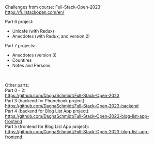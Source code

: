 Challenges from course: Full-Stack-Open-2023 </br>
https://fullstackopen.com/en/  </br>

Part 6 project:
- Unicafe (with Redux)
- Anecdotes (with Redux, and version 2)

Part 7 projects:
- Anecdotes (version 3)
- Countires
- Notes and Persons


</br></br>
Other parts:</br>
Part 0 - 2:</br>
https://github.com/DagnaSchmidt/Full-Stack-Open-2023</br>
Part 3 (backend for Phonebook project):</br>
https://github.com/DagnaSchmidt/Full-Stack-Open-2023-backend</br>
Part 4 (backend for Blog List App project):</br>
https://github.com/DagnaSchmidt/Full-Stack-Open-2023-blog-list-app-frontend</br>
Part 5 (frontend for Blog List App project): </br>
https://github.com/DagnaSchmidt/Full-Stack-Open-2023-blog-list-app-frontend
